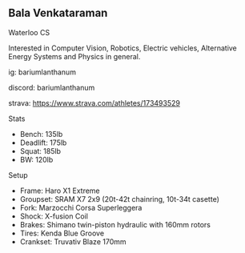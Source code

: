 ## Bala Venkataraman

Waterloo CS

Interested in Computer Vision, Robotics, Electric vehicles, Alternative Energy Systems and Physics in general.


ig: bariumlanthanum

discord: bariumlanthanum

strava: https://www.strava.com/athletes/173493529

Stats

- Bench: 135lb
- Deadlift: 175lb
- Squat: 185lb
- BW: 120lb


Setup

- Frame: Haro X1 Extreme
- Groupset: SRAM X7 2x9 (20t-42t chainring, 10t-34t casette)
- Fork: Marzocchi Corsa Superleggera 
- Shock: X-fusion Coil
- Brakes: Shimano twin-piston hydraulic with 160mm rotors
- Tires: Kenda Blue Groove
- Crankset: Truvativ Blaze 170mm
